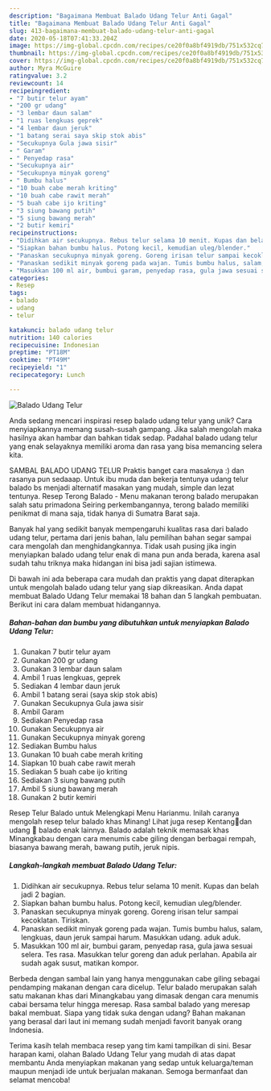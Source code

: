 ```yaml
---
description: "Bagaimana Membuat Balado Udang Telur Anti Gagal"
title: "Bagaimana Membuat Balado Udang Telur Anti Gagal"
slug: 413-bagaimana-membuat-balado-udang-telur-anti-gagal
date: 2020-05-18T07:41:33.204Z
image: https://img-global.cpcdn.com/recipes/ce20f0a8bf4919db/751x532cq70/balado-udang-telur-foto-resep-utama.jpg
thumbnail: https://img-global.cpcdn.com/recipes/ce20f0a8bf4919db/751x532cq70/balado-udang-telur-foto-resep-utama.jpg
cover: https://img-global.cpcdn.com/recipes/ce20f0a8bf4919db/751x532cq70/balado-udang-telur-foto-resep-utama.jpg
author: Myra McGuire
ratingvalue: 3.2
reviewcount: 14
recipeingredient:
- "7 butir telur ayam"
- "200 gr udang"
- "3 lembar daun salam"
- "1 ruas lengkuas geprek"
- "4 lembar daun jeruk"
- "1 batang serai saya skip stok abis"
- "Secukupnya Gula jawa sisir"
- " Garam"
- " Penyedap rasa"
- "Secukupnya air"
- "Secukupnya minyak goreng"
- " Bumbu halus"
- "10 buah cabe merah kriting"
- "10 buah cabe rawit merah"
- "5 buah cabe ijo kriting"
- "3 siung bawang putih"
- "5 siung bawang merah"
- "2 butir kemiri"
recipeinstructions:
- "Didihkan air secukupnya. Rebus telur selama 10 menit. Kupas dan belah jadi 2 bagian."
- "Siapkan bahan bumbu halus. Potong kecil, kemudian uleg/blender."
- "Panaskan secukupnya minyak goreng. Goreng irisan telur sampai kecoklatan. Tiriskan."
- "Panaskan sedikit minyak goreng pada wajan. Tumis bumbu halus, salam, lengkuas, daun jeruk sampai harum. Masukkan udang. aduk aduk."
- "Masukkan 100 ml air, bumbui garam, penyedap rasa, gula jawa sesuai selera. Tes rasa. Masukkan telur goreng dan aduk perlahan. Apabila air sudah agak susut, matikan kompor."
categories:
- Resep
tags:
- balado
- udang
- telur

katakunci: balado udang telur 
nutrition: 140 calories
recipecuisine: Indonesian
preptime: "PT18M"
cooktime: "PT49M"
recipeyield: "1"
recipecategory: Lunch

---
```



![Balado Udang Telur](https://img-global.cpcdn.com/recipes/ce20f0a8bf4919db/751x532cq70/balado-udang-telur-foto-resep-utama.jpg)

Anda sedang mencari inspirasi resep balado udang telur yang unik? Cara menyiapkannya memang susah-susah gampang. Jika salah mengolah maka hasilnya akan hambar dan bahkan tidak sedap. Padahal balado udang telur yang enak selayaknya memiliki aroma dan rasa yang bisa memancing selera kita.

SAMBAL BALADO UDANG TELUR Praktis banget cara masaknya :) dan rasanya pun sedaaap. Untuk ibu muda dan bekerja tentunya udang telur balado bs menjadi alternatif masakan yang mudah, simple dan lezat tentunya. Resep Terong Balado - Menu makanan terong balado merupakan salah satu primadona Seiring perkembangannya, terong balado memiliki penikmat di mana saja, tidak hanya di Sumatra Barat saja.

Banyak hal yang sedikit banyak mempengaruhi kualitas rasa dari balado udang telur, pertama dari jenis bahan, lalu pemilihan bahan segar sampai cara mengolah dan menghidangkannya. Tidak usah pusing jika ingin menyiapkan balado udang telur enak di mana pun anda berada, karena asal sudah tahu triknya maka hidangan ini bisa jadi sajian istimewa.


Di bawah ini ada beberapa cara mudah dan praktis yang dapat diterapkan untuk mengolah balado udang telur yang siap dikreasikan. Anda dapat membuat Balado Udang Telur memakai 18 bahan dan 5 langkah pembuatan. Berikut ini cara dalam membuat hidangannya.

<!--inarticleads1-->

##### Bahan-bahan dan bumbu yang dibutuhkan untuk menyiapkan Balado Udang Telur:

1. Gunakan 7 butir telur ayam
1. Gunakan 200 gr udang
1. Gunakan 3 lembar daun salam
1. Ambil 1 ruas lengkuas, geprek
1. Sediakan 4 lembar daun jeruk
1. Ambil 1 batang serai (saya skip stok abis)
1. Gunakan Secukupnya Gula jawa sisir
1. Ambil  Garam
1. Sediakan  Penyedap rasa
1. Gunakan Secukupnya air
1. Gunakan Secukupnya minyak goreng
1. Sediakan  Bumbu halus
1. Gunakan 10 buah cabe merah kriting
1. Siapkan 10 buah cabe rawit merah
1. Sediakan 5 buah cabe ijo kriting
1. Sediakan 3 siung bawang putih
1. Ambil 5 siung bawang merah
1. Gunakan 2 butir kemiri


Resep Telur Balado untuk Melengkapi Menu Harianmu. Inilah caranya mengolah resep telur balado khas Minang! Lihat juga resep Kentang🥔dan udang 🦐 balado enak lainnya. Balado adalah teknik memasak khas Minangkabau dengan cara menumis cabe giling dengan berbagai rempah, biasanya bawang merah, bawang putih, jeruk nipis. 

<!--inarticleads2-->

##### Langkah-langkah membuat Balado Udang Telur:

1. Didihkan air secukupnya. Rebus telur selama 10 menit. Kupas dan belah jadi 2 bagian.
1. Siapkan bahan bumbu halus. Potong kecil, kemudian uleg/blender.
1. Panaskan secukupnya minyak goreng. Goreng irisan telur sampai kecoklatan. Tiriskan.
1. Panaskan sedikit minyak goreng pada wajan. Tumis bumbu halus, salam, lengkuas, daun jeruk sampai harum. Masukkan udang. aduk aduk.
1. Masukkan 100 ml air, bumbui garam, penyedap rasa, gula jawa sesuai selera. Tes rasa. Masukkan telur goreng dan aduk perlahan. Apabila air sudah agak susut, matikan kompor.


Berbeda dengan sambal lain yang hanya menggunakan cabe giling sebagai pendamping makanan dengan cara dicelup. Telur balado merupakan salah satu makanan khas dari Minangkabau yang dimasak dengan cara menumis cabai bersama telur hingga meresap. Rasa sambal balado yang meresap bakal membuat. Siapa yang tidak suka dengan udang? Bahan makanan yang berasal dari laut ini memang sudah menjadi favorit banyak orang Indonesia. 

Terima kasih telah membaca resep yang tim kami tampilkan di sini. Besar harapan kami, olahan Balado Udang Telur yang mudah di atas dapat membantu Anda menyiapkan makanan yang sedap untuk keluarga/teman maupun menjadi ide untuk berjualan makanan. Semoga bermanfaat dan selamat mencoba!
